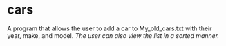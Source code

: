# cars
A program that allows the user to add a car to My_old_cars.txt with their year, make, and model.
*The user can also view the list in a sorted manner.*
